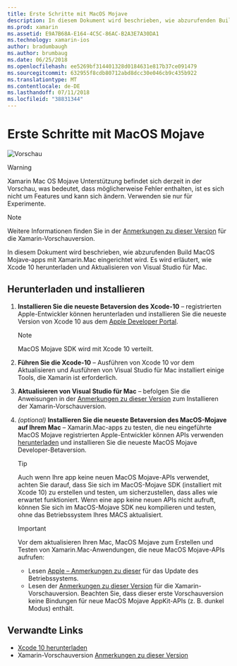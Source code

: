 ```yaml
---
title: Erste Schritte mit MacOS Mojave
description: In diesem Dokument wird beschrieben, wie abzurufenden Build MacOS Mojave-apps mit Xamarin.Mac eingerichtet wird. Es wird erläutert, wie Xcode 10 herunterladen und Aktualisieren von Visual Studio für Mac.
ms.prod: xamarin
ms.assetid: E9A7B68A-E164-4C5C-86AC-B2A3E7A30DA1
ms.technology: xamarin-ios
author: bradumbaugh
ms.author: brumbaug
ms.date: 06/25/2018
ms.openlocfilehash: ee5269bf314401328d0184631e817b37ce091479
ms.sourcegitcommit: 632955f8cdb80712abd8dcc30e046cb9c435b922
ms.translationtype: MT
ms.contentlocale: de-DE
ms.lasthandoff: 07/11/2018
ms.locfileid: "38831344"
---
```

# <a name="getting-started-with-macos-mojave"></a>Erste Schritte mit MacOS Mojave

![Vorschau](~/media/shared/preview.png)

> [!WARNING]
> Xamarin Mac OS Mojave Unterstützung befindet sich derzeit in der Vorschau, was bedeutet, dass möglicherweise Fehler enthalten, ist es sich nicht um Features und kann sich ändern.
> Verwenden sie nur für Experimente.

> [!NOTE]
> Weitere Informationen finden Sie in der [Anmerkungen zu dieser Version](https://releases.xamarin.com/preview-release-xcode-10-beta/) für die Xamarin-Vorschauversion.

In diesem Dokument wird beschrieben, wie abzurufenden Build MacOS Mojave-apps mit Xamarin.Mac eingerichtet wird. Es wird erläutert, wie Xcode 10 herunterladen und Aktualisieren von Visual Studio für Mac.

## <a name="download-and-install"></a>Herunterladen und installieren

1. **Installieren Sie die neueste Betaversion des Xcode-10** – registrierten Apple-Entwickler können herunterladen und installieren Sie die neueste Version von Xcode 10 aus dem [Apple Developer Portal](https://developer.apple.com/download/).

   > [!NOTE]
   > MacOS Mojave SDK wird mit Xcode 10 verteilt.

2. **Führen Sie die Xcode-10** – Ausführen von Xcode 10 vor dem Aktualisieren und Ausführen von Visual Studio für Mac installiert einige Tools, die Xamarin ist erforderlich.

3. **Aktualisieren von Visual Studio für Mac** – befolgen Sie die Anweisungen in der [Anmerkungen zu dieser Version](https://releases.xamarin.com/preview-release-xcode-10-beta/) zum Installieren der Xamarin-Vorschauversion.

4. _(optional)_  **Installieren Sie die neueste Betaversion des MacOS-Mojave auf Ihrem Mac** – Xamarin.Mac-apps zu testen, die neu eingeführte MacOS Mojave registrierten Apple-Entwickler können APIs verwenden [herunterladen](https://developer.apple.com/download/) und installieren Sie die neueste MacOS Mojave Developer-Betaversion.

   > [!TIP]
   > Auch wenn Ihre app keine neuen MacOS Mojave-APIs verwendet, achten Sie darauf, dass Sie sich im MacOS-Mojave SDK (installiert mit Xcode 10) zu erstellen und testen, um sicherzustellen, dass alles wie erwartet funktioniert. Wenn eine app keine neuen APIs nicht aufruft, können Sie sich im MacOS-Mojave SDK neu kompilieren und testen, ohne das Betriebssystem Ihres MACS aktualisiert.

   > [!IMPORTANT]
   > Vor dem aktualisieren Ihren Mac, MacOS Mojave zum Erstellen und Testen von Xamarin.Mac-Anwendungen, die neue MacOS Mojave-APIs aufrufen:
   > - Lesen [Apple – Anmerkungen zu dieser](https://developer.apple.com/download/) für das Update des Betriebssystems.
   > - Lesen der [Anmerkungen zu dieser Version](https://releases.xamarin.com/preview-release-xcode-10-beta/) für die Xamarin-Vorschauversion. Beachten Sie, dass dieser erste Vorschauversion keine Bindungen für neue MacOS Mojave AppKit-APIs (z. B. dunkel Modus) enthält.

## <a name="related-links"></a>Verwandte Links

- [Xcode 10 herunterladen](https://developer.apple.com/download/)
- Xamarin-Vorschauversion [Anmerkungen zu dieser Version](https://releases.xamarin.com/preview-release-xcode-10-beta/)
